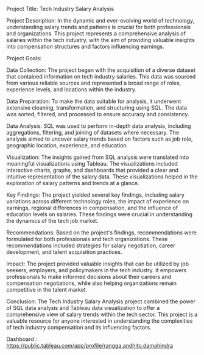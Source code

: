 Project Title: Tech Industry Salary Analysis

Project Description:
In the dynamic and ever-evolving world of technology, understanding salary trends and patterns is crucial for both professionals and organizations. This project represents a comprehensive analysis of salaries within the tech industry, with the aim of providing valuable insights into compensation structures and factors influencing earnings.

Project Goals:

Data Collection: The project began with the acquisition of a diverse dataset that contained information on tech industry salaries. This data was sourced from various reliable sources and represented a broad range of roles, experience levels, and locations within the industry.

Data Preparation: To make the data suitable for analysis, it underwent extensive cleaning, transformation, and structuring using SQL. The data was sorted, filtered, and processed to ensure accuracy and consistency.

Data Analysis: SQL was used to perform in-depth data analysis, including aggregations, filtering, and joining of datasets where necessary. The analysis aimed to uncover salary trends based on factors such as job role, geographic location, experience, and education.

Visualization: The insights gained from SQL analysis were translated into meaningful visualizations using Tableau. The visualizations included interactive charts, graphs, and dashboards that provided a clear and intuitive representation of the salary data. These visualizations helped in the exploration of salary patterns and trends at a glance.

Key Findings: The project yielded several key findings, including salary variations across different technology roles, the impact of experience on earnings, regional differences in compensation, and the influence of education levels on salaries. These findings were crucial in understanding the dynamics of the tech job market.

Recommendations: Based on the project's findings, recommendations were formulated for both professionals and tech organizations. These recommendations included strategies for salary negotiation, career development, and talent acquisition practices.

Impact:
The project provided valuable insights that can be utilized by job seekers, employers, and policymakers in the tech industry. It empowers professionals to make informed decisions about their careers and compensation negotiations, while also helping organizations remain competitive in the talent market.

Conclusion:
The Tech Industry Salary Analysis project combined the power of SQL data analysis and Tableau data visualization to offer a comprehensive view of salary trends within the tech sector. This project is a valuable resource for anyone interested in understanding the complexities of tech industry compensation and its influencing factors.

Dashboard : https://public.tableau.com/app/profile/rangga.andhito.damahindra
